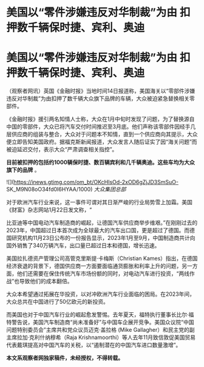 # 美国以“零件涉嫌违反对华制裁”为由 扣押数千辆保时捷、宾利、奥迪

# 美国以“零件涉嫌违反对华制裁”为由 扣押数千辆保时捷、宾利、奥迪

（观察者网讯）英国《金融时报》当地时间14日报道称，美国海关以“零部件涉嫌违反对华制裁”为由扣押了数千辆大众旗下品牌的车辆，大众被迫紧急替换相关零部件。

《金融时报》援引两名知情人士称，大众在1月中旬时发现了问题，为了替换源自中国的零部件，大众已将汽车交付时间推迟至3月底。他们声称该零部件因经手几层供应商的组装与整合，大众对于问题本不知情，直到一个供应商向其提示，大众便立即告知美国政府。据福克斯新闻报道，大众发言人随后证实了因“海关问题”而被迫延迟交付，表示大众“严肃调查相关指控”。

**目前被扣押的包括约1000辆保时捷、数百辆宾利和几千辆奥迪。这些车均为大众旗下的品牌** 。

![](https://inews.gtimg.com/om_bt/OKcHIsOd-2xOD6gZjJD3SmSuO-
SK_M9N08oO34fd0I6HYAA/1000) _大众集团总部_

对于欧洲汽车行业来说，这一事件可谓对其日渐严峻的行业局势雪上加霜。美国《财富》杂志网站1月22日发文称，“

比亚迪等中国电动汽车制造商的崛起，让德国汽车供应商举步维艰。”在刚刚过去的2023年，中国超过日本首次成为全球最大的汽车出口国，更是超过了德国。而德国研究机构11月23日公布的一份报告显示，2023年1月至9月，中国制造商共计向国外销售了340万辆汽车，出口量已超过日本和德国，增长迅速。

美国拉扎德资产管理公司高管克里斯提·卡梅斯（Christian
Kames）指出，在德国经济衰退的背景下，德国供应商一方面要面临通货膨胀和利率上升的问题，另一方面，他们还需要在保住传统汽车市场份额的同时，对电动汽车进行投资，“两线作战”也导致他们的成本翻倍。

大众本希望通过拓展在华投资，以对冲欧洲汽车行业面临的困局。在2023年间，大众总共在中国进行了50亿欧元的新投资。

而美国也对于中国汽车行业的崛起愈发警惕。去年夏天，福特执行董事长比尔·福特警告说，美国汽车制造商“尚未准备好”与中国车企展开竞争。美国众议院“中国问题特别委员会”主席共和党众议员迈克·盖拉格
(Mike Gallagher）和民主党的副主席拉加·克利什纳穆希（Raja
Krishnamoorthi）等人去年11月致信敦促美国贸易代表戴琪提高对中国汽车的关税，以“遏制潜在的中国汽车进口数量激增”。

**本文系观察者网独家稿件，未经授权，不得转载。**

